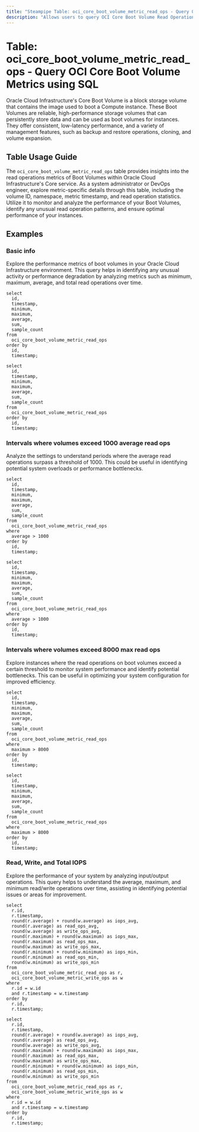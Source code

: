 ```yaml
---
title: "Steampipe Table: oci_core_boot_volume_metric_read_ops - Query OCI Core Boot Volume Metrics using SQL"
description: "Allows users to query OCI Core Boot Volume Read Operations Metrics."
---
```


# Table: oci_core_boot_volume_metric_read_ops - Query OCI Core Boot Volume Metrics using SQL

Oracle Cloud Infrastructure's Core Boot Volume is a block storage volume that contains the image used to boot a Compute instance. These Boot Volumes are reliable, high-performance storage volumes that can persistently store data and can be used as boot volumes for instances. They offer consistent, low-latency performance, and a variety of management features, such as backup and restore operations, cloning, and volume expansion.

## Table Usage Guide

The `oci_core_boot_volume_metric_read_ops` table provides insights into the read operations metrics of Boot Volumes within Oracle Cloud Infrastructure's Core service. As a system administrator or DevOps engineer, explore metric-specific details through this table, including the volume ID, namespace, metric timestamp, and read operation statistics. Utilize it to monitor and analyze the performance of your Boot Volumes, identify any unusual read operation patterns, and ensure optimal performance of your instances.

## Examples

### Basic info
Explore the performance metrics of boot volumes in your Oracle Cloud Infrastructure environment. This query helps in identifying any unusual activity or performance degradation by analyzing metrics such as minimum, maximum, average, and total read operations over time.

```sql+postgres
select
  id,
  timestamp,
  minimum,
  maximum,
  average,
  sum,
  sample_count
from
  oci_core_boot_volume_metric_read_ops
order by
  id,
  timestamp;
```

```sql+sqlite
select
  id,
  timestamp,
  minimum,
  maximum,
  average,
  sum,
  sample_count
from
  oci_core_boot_volume_metric_read_ops
order by
  id,
  timestamp;
```

### Intervals where volumes exceed 1000 average read ops
Analyze the settings to understand periods where the average read operations surpass a threshold of 1000. This could be useful in identifying potential system overloads or performance bottlenecks.

```sql+postgres
select
  id,
  timestamp,
  minimum,
  maximum,
  average,
  sum,
  sample_count
from
  oci_core_boot_volume_metric_read_ops
where
  average > 1000
order by
  id,
  timestamp;
```

```sql+sqlite
select
  id,
  timestamp,
  minimum,
  maximum,
  average,
  sum,
  sample_count
from
  oci_core_boot_volume_metric_read_ops
where
  average > 1000
order by
  id,
  timestamp;
```

### Intervals where volumes exceed 8000 max read ops
Explore instances where the read operations on boot volumes exceed a certain threshold to monitor system performance and identify potential bottlenecks. This can be useful in optimizing your system configuration for improved efficiency.

```sql+postgres
select
  id,
  timestamp,
  minimum,
  maximum,
  average,
  sum,
  sample_count
from
  oci_core_boot_volume_metric_read_ops
where
  maximum > 8000
order by
  id,
  timestamp;
```

```sql+sqlite
select
  id,
  timestamp,
  minimum,
  maximum,
  average,
  sum,
  sample_count
from
  oci_core_boot_volume_metric_read_ops
where
  maximum > 8000
order by
  id,
  timestamp;
```

### Read, Write, and Total IOPS
Explore the performance of your system by analyzing input/output operations. This query helps to understand the average, maximum, and minimum read/write operations over time, assisting in identifying potential issues or areas for improvement.

```sql+postgres
select 
  r.id,
  r.timestamp,
  round(r.average) + round(w.average) as iops_avg,
  round(r.average) as read_ops_avg,
  round(w.average) as write_ops_avg,
  round(r.maximum) + round(w.maximum) as iops_max,
  round(r.maximum) as read_ops_max,
  round(w.maximum) as write_ops_max,
  round(r.minimum) + round(w.minimum) as iops_min,
  round(r.minimum) as read_ops_min,
  round(w.minimum) as write_ops_min
from 
  oci_core_boot_volume_metric_read_ops as r,
  oci_core_boot_volume_metric_write_ops as w
where 
  r.id = w.id
  and r.timestamp = w.timestamp
order by
  r.id,
  r.timestamp;
```

```sql+sqlite
select 
  r.id,
  r.timestamp,
  round(r.average) + round(w.average) as iops_avg,
  round(r.average) as read_ops_avg,
  round(w.average) as write_ops_avg,
  round(r.maximum) + round(w.maximum) as iops_max,
  round(r.maximum) as read_ops_max,
  round(w.maximum) as write_ops_max,
  round(r.minimum) + round(w.minimum) as iops_min,
  round(r.minimum) as read_ops_min,
  round(w.minimum) as write_ops_min
from 
  oci_core_boot_volume_metric_read_ops as r,
  oci_core_boot_volume_metric_write_ops as w
where 
  r.id = w.id
  and r.timestamp = w.timestamp
order by
  r.id,
  r.timestamp;
```